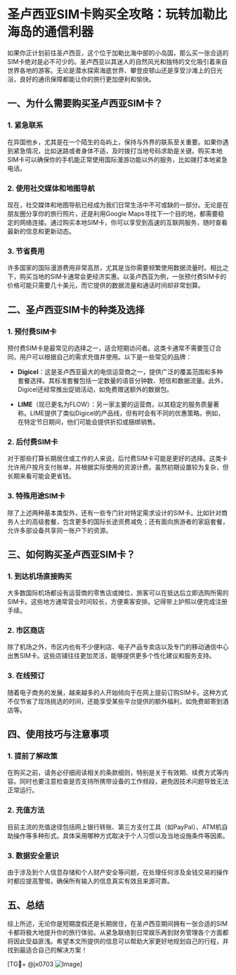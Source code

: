 # 圣卢西亚SIM卡购买全攻略：玩转加勒比海岛的通信利器

如果你正计划前往圣卢西亚，这个位于加勒比海中部的小岛国，那么买一张合适的SIM卡绝对是必不可少的。圣卢西亚以其迷人的自然风光和独特的文化吸引着来自世界各地的游客。无论是潜水探索海底世界、攀登皮顿山还是享受沙滩上的日光浴，良好的通讯保障都能让你的旅行更加便利和愉快。

## 一、为什么需要购买圣卢西亚SIM卡？

### 1. 紧急联系
在异国他乡，尤其是在一个陌生的岛屿上，保持与外界的联系至关重要。如果你遇到紧急情况，比如迷路或者身体不适，及时拨打当地号码求助是关键。购买本地SIM卡可以确保你的手机能正常使用国际漫游功能以外的服务，比如拨打本地紧急电话。

### 2. 使用社交媒体和地图导航
现在，社交媒体和地图导航已经成为我们日常生活中不可或缺的一部分。无论是在朋友圈分享你的旅行照片，还是利用Google Maps寻找下一个目的地，都需要稳定的网络连接。通过购买本地SIM卡，你可以享受到高速的互联网服务，随时查看最新的信息和更新动态。

### 3. 节省费用
许多国家的国际漫游费用非常高昂，尤其是当你需要频繁使用数据流量时。相比之下，购买当地的SIM卡通常会更经济实惠。以圣卢西亚为例，一张预付费SIM卡的价格可能只需要几十美元，而它提供的数据流量和通话时间却非常划算。

## 二、圣卢西亚SIM卡的种类及选择

### 1. 预付费SIM卡
预付费SIM卡是最常见的选择之一，适合短期访问者。这类卡通常不需要签订合同，用户可以根据自己的需求充值并使用。以下是一些常见的品牌：

- **Digicel**：这是圣卢西亚最大的电信运营商之一，提供广泛的覆盖范围和多种套餐选择。其标准套餐包括一定数量的语音分钟数、短信和数据流量。此外，Digicel还经常推出促销活动，如免费赠送额外的数据包。
  
- **LIME**（现已更名为FLOW）：另一家主要的运营商，以其稳定的服务质量著称。LIME提供了类似Digicel的产品线，但有时会有不同的优惠策略。例如，在特定节日期间，他们可能会提供折扣或捆绑销售。

### 2. 后付费SIM卡
对于那些打算长期居住或工作的人来说，后付费SIM卡可能是更好的选择。这类卡允许用户按月支付账单，并根据实际使用的资源计费。虽然初期设置较为复杂，但长期来看可能会更省钱。

### 3. 特殊用途SIM卡
除了上述两种基本类型外，还有一些专门针对特定需求设计的SIM卡。比如针对商务人士的高级套餐，包含更多的国际长途资费减免；还有面向旅游者的家庭套餐，允许多部设备共享同一账户下的资源。

## 三、如何购买圣卢西亚SIM卡？

### 1. 到达机场直接购买
大多数国际机场都设有运营商的零售店或摊位，旅客可以在抵达后立即选购所需的SIM卡。这些地方通常营业时间较长，方便乘客安排。记得带上护照以便完成注册手续。

### 2. 市区商店
除了机场之外，市区内也有不少便利店、电子产品专卖店以及专门的移动通信中心出售SIM卡。这些店铺往往更加灵活，能够提供更多个性化建议和服务支持。

### 3. 在线预订
随着电子商务的发展，越来越多的人开始倾向于在网上提前订购SIM卡。这种方式不仅节省了现场挑选的时间，还能享受某些平台提供的额外福利，如免费邮寄到酒店等。

## 四、使用技巧与注意事项

### 1. 提前了解政策
在购买之前，请务必仔细阅读相关的条款细则，特别是关于有效期、续费方式等内容。同时也要注意检查是否支持所携带设备的工作频段，避免因技术问题导致无法正常运行。

### 2. 充值方法
目前主流的充值途径包括网上银行转账、第三方支付工具（如PayPal）、ATM机自助操作等多种形式。具体采用哪种方式取决于个人习惯以及当地设施条件等因素。

### 3. 数据安全意识
由于涉及到个人信息存储和个人财产安全等问题，在处理任何涉及金钱交易的操作时都应提高警惕，确保所有输入的信息真实有效且来源可靠。

## 五、总结

综上所述，无论你是短期度假还是长期居住，在圣卢西亚期间拥有一张合适的SIM卡都将极大地提升你的旅行体验。从紧急联络到日常娱乐再到财务管理各个方面都将因此受益匪浅。希望本文所提供的信息可以帮助大家更好地规划自己的行程，并找到最适合自己的解决方案！

[TG💪+ @jx0703 ![Image](https://github.com/user-attachments/assets/dbca1d08-cadb-493c-b0ec-ad6f7a83f270)]